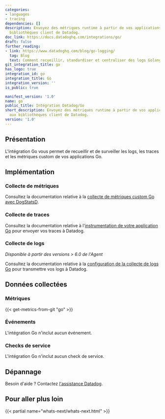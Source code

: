 ```yaml
---
categories:
- languages
- tracing
dependencies: []
description: Envoyez des métriques runtime à partir de vos applications Go grâce aux
  bibliothèques client de Datadog.
doc_link: https://docs.datadoghq.com/integrations/go/
draft: false
further_reading:
- link: https://www.datadoghq.com/blog/go-logging/
  tag: Blog
  text: Comment recueillir, standardiser et centraliser des logs Golang
git_integration_title: go
has_logo: true
integration_id: go
integration_title: Go
integration_version: ''
is_public: true

manifest_version: '1.0'
name: go
public_title: Intégration Datadog/Go
short_description: Envoyez des métriques runtime à partir de vos applications Go grâce
  aux bibliothèques client de Datadog.
version: '1.0'
---
```


## Présentation

L'intégration Go vous permet de recueillir et de surveiller les logs, les traces et les métriques custom de vos applications Go.

## Implémentation

### Collecte de métriques

Consultez la documentation relative à la [collecte de métriques custom Go avec DogStatsD][1].

### Collecte de traces

Consultez la documentation relative à l'[instrumentation de votre application Go][2] pour envoyer vos traces à Datadog.

### Collecte de logs

_Disponible à partir des versions > 6.0 de l'Agent_

Consultez la documentation relative à la [configuration de la collecte de logs Go][3] pour transmettre vos logs à Datadog.

## Données collectées

### Métriques
{{< get-metrics-from-git "go" >}}


### Événements

L'intégration Go n'inclut aucun événement.

### Checks de service

L'intégration Go n'inclut aucun check de service.

## Dépannage

Besoin d'aide ? Contactez [l'assistance Datadog][4].

## Pour aller plus loin

{{< partial name="whats-next/whats-next.html" >}}

[1]: https://docs.datadoghq.com/fr/developers/dogstatsd/?tab=go
[2]: https://docs.datadoghq.com/fr/tracing/setup/go/
[3]: https://docs.datadoghq.com/fr/logs/log_collection/go/
[4]: https://docs.datadoghq.com/fr/help/
